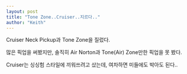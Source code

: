 ```yaml
---
layout: post
title: "Tone Zone..Cruiser..지르다.."
author: "Keith"
---
```


Cruiser Neck Pickup과 Tone Zone을 질렀다.

많은 픽업을 써봤지만, 솔직히 Air Norton과 Tone(Air) Zone만한 픽업을 못 봤다.

Cruiser는 싱싱험 스타일에 끼워쓰려고 샀는데, 여차하면 미들에도 박아도 된다..



